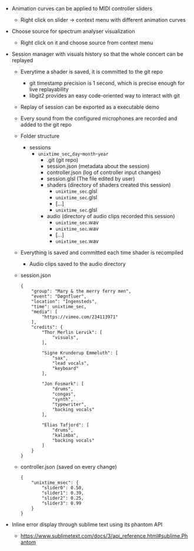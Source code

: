 
* Animation curves can be applied to MIDI controller sliders
    * Right click on slider -> context menu with different animation curves

* Choose source for spectrum analyser visualization
    * Right click on it and choose source from context menu

* Session manager with visuals history so that the whole concert can be replayed
    * Everytime a shader is saved, it is committed to the git repo
        * git timestamp precision is 1 second, which is precise enough
          for live replayability
        * libgit2 provides an easy code-oriented way to interact with git

    * Replay of session can be exported as a executable demo

    * Every sound from the configured microphones are recorded and added to the git repo

    * Folder structure
        * sessions
            * `unixtime_sec`_`day`-`month`-`year`
                * .git (git repo)
                * session.json (metadata about the session)
                * controller.json (log of controller input changes)
                * session.glsl (The file edited by user)
                * shaders (directory of shaders created this session)
                    * `unixtime_sec`.glsl
                    * `unixtime_sec`.glsl
                    * [...]
                    * `unixtime_sec`.glsl
                * audio (directory of audio clips recorded this session)
                    * `unixtime_sec`.wav
                    * `unixtime_sec`.wav
                    * [...]
                    * `unixtime_sec`.wav

    * Everything is saved and committed each time shader is recompiled
        * Audio clips saved to the audio directory

    * session.json
        ~~~~
        {
            "group": "Mary & the merry ferry men",
            "event": "Døgnfluer",
            "location": "Ingensteds",
            "time": unixtime_sec,
            "media": [
                "https://vimeo.com/234113971"
            ],
            "credits": {
                "Thor Merlin Lervik": [
                    "visuals",
                ],

                "Signe Krunderup Emmeluth": [
                    "sax",
                    "lead vocals",
                    "keyboard"
                ],

                "Jon Fosmark": [
                    "drums",
                    "congas",
                    "synth",
                    "typewriter",
                    "backing vocals"
                ],

                "Elias Tafjord": [
                    "drums",
                    "kalimba",
                    "backing vocals"
                ]
            }
        }
        ~~~~

    * controller.json (saved on every change)
        ~~~~
        {
            "unixtime_msec": {
                "slider0": 0.50,
                "slider1": 0.39,
                "slider2": 0.25,
                "slider3": 0.99
            }
        }
        ~~~~


* Inline error display through sublime text using its phantom API
    * https://www.sublimetext.com/docs/3/api_reference.html#sublime.Phantom
